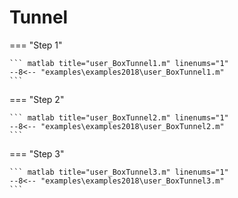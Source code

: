 # Tunnel

=== "Step 1"

    ``` matlab title="user_BoxTunnel1.m" linenums="1"
    --8<-- "examples\examples2018\user_BoxTunnel1.m"
    ```

=== "Step 2"

    ``` matlab title="user_BoxTunnel2.m" linenums="1"
    --8<-- "examples\examples2018\user_BoxTunnel2.m"
    ```

=== "Step 3"

    ``` matlab title="user_BoxTunnel3.m" linenums="1"
    --8<-- "examples\examples2018\user_BoxTunnel3.m"
    ```

